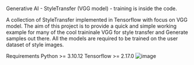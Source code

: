 Generative AI - StyleTransfer (VGG model) - training is inside the code. 

A collection of StyleTransfer implemented in Tensorflow with focus on VGG model. The aim of this project is to provide a quick and simple working example for many of the cool traininale VGG for style transfer and Generate samples out there. All the models are required to be trained on the user dataset of style images. 

Requirements Python >= 3.10.12 Tensorflow >= 2.17.0 
![image](https://github.com/user-attachments/assets/38a91d69-f11a-47cd-8d02-6ee5fbbb91ed)

